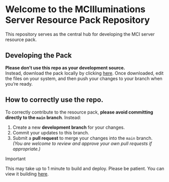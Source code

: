 # Welcome to the MCIlluminations Server Resource Pack Repository

This repository serves as the central hub for developing the MCI server resource pack.

## Developing the Pack  
**Please don’t use this repo as your development source.**  
Instead, download the pack locally by clicking [here](https://github.com/MC-Illuminations/ServerResourcePack/archive/refs/heads/main.zip). Once downloaded, edit the files on your system, and then push your changes to your branch when you’re ready.

## How to correctly use the repo.
To correctly contribute to the resource pack, **please avoid committing directly to the `main` branch**. Instead:  
1. Create a new **development branch** for your changes.  
2. Commit your updates to this branch.  
3. Submit a **pull request** to merge your changes into the `main` branch.  
   *(You are welcome to review and approve your own pull requests if appropriate.)*

> [!IMPORTANT]  
> This may take up to 1 minute to build and deploy. Please be patient.
> You can view it building [here](https://github.com/MC-Illuminations/ServerResourcePack/actions).
